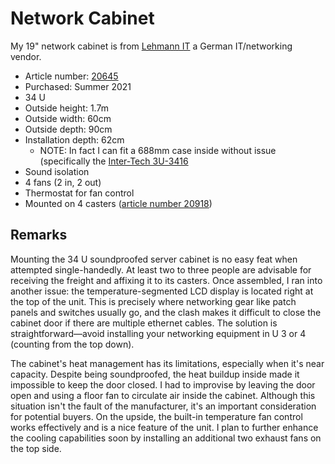 # Network Cabinet

My 19" network cabinet is from [Lehmann IT](https://www.lehmann-it.de) a German IT/networking vendor.

* Article number: [20645](https://www.lehmann-it.de/de/19-akustikschrank-34-he-600x900x1700.html)
* Purchased: Summer 2021
* 34 U
* Outside height: 1.7m
* Outside width: 60cm
* Outside depth: 90cm
* Installation depth: 62cm
  * NOTE: In fact I can fit a 688mm case inside without issue (specifically the [Inter-Tech 3U-3416][mali]
* Sound isolation
* 4 fans (2 in, 2 out)
* Thermostat for fan control
* Mounted on 4 casters ([article number 20918](https://www.lehmann-it.de/de/rollen-mit-2-feststellern.html))


## Remarks

Mounting the 34 U soundproofed server cabinet is no easy feat when attempted
single-handedly. At least two to three people are advisable for receiving the
freight and affixing it to its casters. Once assembled, I ran into another
issue: the temperature-segmented LCD display is located right at the top of the
unit. This is precisely where networking gear like patch panels and switches
usually go, and the clash makes it difficult to close the cabinet door if there
are multiple ethernet cables. The solution is straightforward—avoid installing
your networking equipment in U 3 or 4 (counting from the top down).

The cabinet's heat management has its limitations, especially when it's near
capacity. Despite being soundproofed, the heat buildup inside made it impossible
to keep the door closed. I had to improvise by leaving the door open and using a
floor fan to circulate air inside the cabinet. Although this situation isn't the
fault of the manufacturer, it's an important consideration for potential buyers.
On the upside, the built-in temperature fan control works effectively and is a
nice feature of the unit. I plan to further enhance the cooling capabilities
soon by installing an additional two exhaust fans on the top side.



[mali]: https://www.inter-tech.de/produktdetails-10/3U-3416.html

